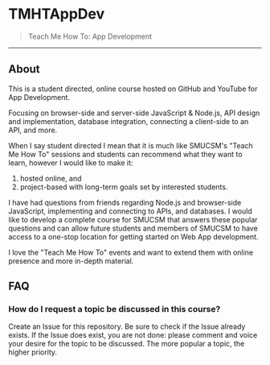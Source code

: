 # TMHTAppDev

> Teach Me How To: App Development

---


## About

This is a student directed, online course hosted on GitHub and YouTube for App Development.

Focusing on browser-side and server-side JavaScript & Node.js, API design and implementation, database integration, connecting a client-side to an API, and more. 

When I say student directed I mean that it is much like SMUCSM's "Teach Me How To" sessions and students can recommend what they want to learn, however I would like to make it:
1) hosted online, and 
2) project-based with long-term goals set by interested students.

I have had questions from friends regarding Node.js and browser-side JavaScript, implementing and connecting to APIs, and databases. I would like to develop a complete course for SMUCSM that answers these popular questions and can allow future students and members of SMUCSM to have access to a one-stop location for getting started on Web App development.

I love the "Teach Me How To" events and want to extend them with online presence and more in-depth material.

## FAQ

### How do I request a topic be discussed in this course?

Create an Issue for this repository. Be sure to check if the Issue already exists. If the Issue does exist, you are not done: please comment and voice your desire for the topic to be discussed. The more popular a topic, the higher priority.
